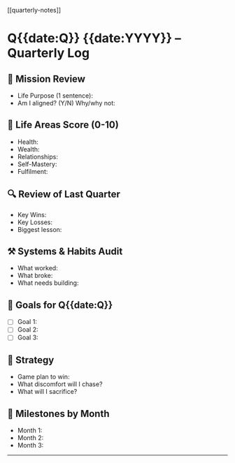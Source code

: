 [[quarterly-notes]]
# Q{{date:Q}} {{date:YYYY}} – Quarterly Log
## 🧭 Mission Review
- Life Purpose (1 sentence):
- Am I aligned? (Y/N) Why/why not:

## 🧩 Life Areas Score (0-10)
- Health:
- Wealth:
- Relationships:
- Self-Mastery:
- Fulfilment:

## 🔍 Review of Last Quarter
- Key Wins:
- Key Losses:
- Biggest lesson:

## ⚒️ Systems & Habits Audit
- What worked:
- What broke:
- What needs building:

## 🎯 Goals for Q{{date:Q}}
- [ ] Goal 1:
- [ ] Goal 2:
- [ ] Goal 3:

## 🧠 Strategy
- Game plan to win:
- What discomfort will I chase?
- What will I sacrifice?

## 📅 Milestones by Month
- Month 1:
- Month 2:
- Month 3:

---
